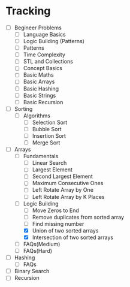 # Tracking

- [ ] Begineer Problems
  - [ ] Language Basics
  - [ ] Logic Building (Patterns)
  - [ ] Patterns
  - [ ] Time Complexity
  - [ ] STL and Collections
  - [ ] Concept Basics
  - [ ] Basic Maths
  - [ ] Basic Arrays
  - [ ] Basic Hashing
  - [ ] Basic Strings
  - [ ] Basic Recursion
- [ ] Sorting
  - [ ] Algorithms
    - [ ] Selection Sort
    - [ ] Bubble Sort
    - [ ] Insertion Sort
    - [ ] Merge Sort
- [ ] Arrays
  - [ ] Fundamentals
    - [ ] Linear Search
    - [ ] Largest Element
    - [ ] Second Largest Element
    - [ ] Maximum Consecutive Ones
    - [ ] Left Rotate Array by One
    - [ ] Left Rotate Array by K Places
  - [ ] Logic Building
    - [ ] Move Zeros to End
    - [ ] Remove duplicates from sorted array
    - [ ] Find missing number
    - [x] Union of two sorted arrays
    - [x] Intersection of two sorted arrays
  - [ ] FAQs(Medium)
  - [ ] FAQs(Hard)
- [ ] Hashing
  - [ ] FAQs
- [ ] Binary Search
- [ ] Recursion
